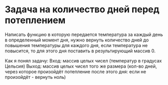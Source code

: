 # Задача на количество дней перед потеплением

Написать функцию в которую передается температура за каждый день в определенный момент дня, нужно вернуть количество дней до повышения температуры для каждого дня, если температура не повысится, то для этого дня поставить в результирующий массив 0.

Как я понял задачу:
Вход: массив целых чисел (температур в градусах Цельсия)
Выход: массив целых чисел того же размера (кол-во дней, через которое произойдёт потепление после этого дня: если не произойдёт - вернуть ноль)

